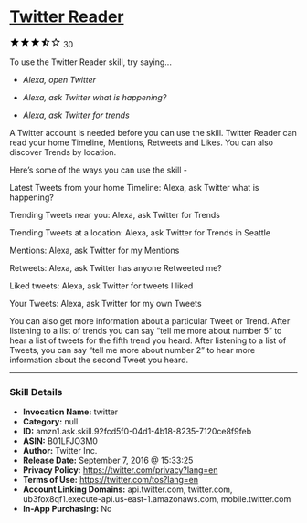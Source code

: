# [Twitter Reader](http://alexa.amazon.com/#skills/amzn1.ask.skill.92fcd5f0-04d1-4b18-8235-7120ce8f9feb)
![3.2 stars](../../images/ic_star_black_18dp_1x.png)![3.2 stars](../../images/ic_star_black_18dp_1x.png)![3.2 stars](../../images/ic_star_black_18dp_1x.png)![3.2 stars](../../images/ic_star_half_black_18dp_1x.png)![3.2 stars](../../images/ic_star_border_black_18dp_1x.png) 30

To use the Twitter Reader skill, try saying...

* *Alexa, open Twitter*

* *Alexa, ask Twitter what is happening?*

* *Alexa, ask Twitter for trends*

A Twitter account is needed before you can use the skill. Twitter Reader can read your home Timeline, Mentions, Retweets and Likes. You can also discover Trends by location.

Here’s some of the ways you can use the skill -

Latest Tweets from your home Timeline:
Alexa, ask Twitter what is happening?

Trending Tweets near you:
Alexa, ask Twitter for Trends

Trending Tweets at a location:
Alexa, ask Twitter for Trends in Seattle

Mentions:
Alexa, ask Twitter for my Mentions

Retweets:
Alexa, ask Twitter has anyone Retweeted me?

Liked tweets:
Alexa, ask Twitter for tweets I liked

Your Tweets:
Alexa, ask Twitter for my own Tweets

You can also get more information about a particular Tweet or Trend. After listening to a list of trends you can say “tell me more about number 5” to hear a list of tweets for the fifth trend you heard. After listening to a list of Tweets, you can say “tell me more about number 2” to hear more information about the second Tweet you heard.

***

### Skill Details

* **Invocation Name:** twitter
* **Category:** null
* **ID:** amzn1.ask.skill.92fcd5f0-04d1-4b18-8235-7120ce8f9feb
* **ASIN:** B01LFJO3M0
* **Author:** Twitter Inc.
* **Release Date:** September 7, 2016 @ 15:33:25
* **Privacy Policy:** https://twitter.com/privacy?lang=en
* **Terms of Use:** https://twitter.com/tos?lang=en
* **Account Linking Domains:** api.twitter.com, twitter.com, ub3fox8qf1.execute-api.us-east-1.amazonaws.com, mobile.twitter.com
* **In-App Purchasing:** No
